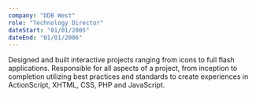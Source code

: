 ```yaml
---
company: "DDB West"
role: "Technology Director"
dateStart: "01/01/2005"
dateEnd: "01/01/2006"
---
```



Designed and built interactive projects ranging from icons to full flash applications.  Responsible for all aspects of a project, from inception to completion utilizing best practices and standards to create experiences in ActionScript, XHTML, CSS, PHP and JavaScript.

